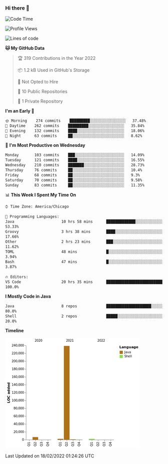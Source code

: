 ### Hi there 👋


<!--START_SECTION:waka-->
![Code Time](http://img.shields.io/badge/Code%20Time-2%2C079%20hrs%2012%20mins-blue)

![Profile Views](http://img.shields.io/badge/Profile%20Views-0-blue)

![Lines of code](https://img.shields.io/badge/From%20Hello%20World%20I%27ve%20Written-251%20Thousand%20lines%20of%20code-blue)

**🐱 My GitHub Data** 

> 🏆 319 Contributions in the Year 2022
 > 
> 📦 1.2 kB Used in GitHub's Storage 
 > 
> 🚫 Not Opted to Hire
 > 
> 📜 10 Public Repositories 
 > 
> 🔑 1 Private Repository 
 > 
**I'm an Early 🐤** 

```text
🌞 Morning    274 commits    █████████░░░░░░░░░░░░░░░░   37.48% 
🌆 Daytime    262 commits    █████████░░░░░░░░░░░░░░░░   35.84% 
🌃 Evening    132 commits    ████░░░░░░░░░░░░░░░░░░░░░   18.06% 
🌙 Night      63 commits     ██░░░░░░░░░░░░░░░░░░░░░░░   8.62%

```
📅 **I'm Most Productive on Wednesday** 

```text
Monday       103 commits    ███░░░░░░░░░░░░░░░░░░░░░░   14.09% 
Tuesday      121 commits    ████░░░░░░░░░░░░░░░░░░░░░   16.55% 
Wednesday    210 commits    ███████░░░░░░░░░░░░░░░░░░   28.73% 
Thursday     76 commits     ██░░░░░░░░░░░░░░░░░░░░░░░   10.4% 
Friday       68 commits     ██░░░░░░░░░░░░░░░░░░░░░░░   9.3% 
Saturday     70 commits     ██░░░░░░░░░░░░░░░░░░░░░░░   9.58% 
Sunday       83 commits     ██░░░░░░░░░░░░░░░░░░░░░░░   11.35%

```


📊 **This Week I Spent My Time On** 

```text
⌚︎ Time Zone: America/Chicago

💬 Programming Languages: 
Java                     10 hrs 58 mins      █████████████░░░░░░░░░░░░   53.33% 
Groovy                   3 hrs 38 mins       ████░░░░░░░░░░░░░░░░░░░░░   17.66% 
Other                    2 hrs 23 mins       ███░░░░░░░░░░░░░░░░░░░░░░   11.62% 
TOML                     48 mins             █░░░░░░░░░░░░░░░░░░░░░░░░   3.94% 
Bash                     47 mins             █░░░░░░░░░░░░░░░░░░░░░░░░   3.87%

🔥 Editors: 
VS Code                  20 hrs 35 mins      █████████████████████████   100.0%

```

**I Mostly Code in Java** 

```text
Java                     8 repos             ████████████████████░░░░░   80.0% 
Shell                    2 repos             █████░░░░░░░░░░░░░░░░░░░░   20.0%

```


**Timeline**

![Chart not found](https://raw.githubusercontent.com/powercasgamer/powercasgamer/master/charts/bar_graph.png) 


 Last Updated on 18/02/2022 01:24:26 UTC
<!--END_SECTION:waka-->
